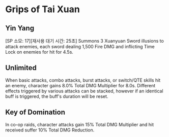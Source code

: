 # Grips of Tai Xuan

## Yin Yang

[SP 소모: 17][재사용 대기 시간: 25초] Summons 3 Xuanyuan Sword illusions to attack enemies, each sword dealing 1,500 Fire DMG and inflicting Time Lock on enemies for hit for 4.5s.

## Unlimited

When basic attacks, combo attacks, burst attacks, or switch/QTE skills hit an enemy, character gains 8.0% Total DMG Multiplier for 8.0s. Different effects triggered by various attacks can be stacked, however if an identical buff is triggered, the buff's duration will be reset.

## Key of Domination

In co-op raids, character attacks gain 15% Total DMG Multiplier and hit received suffer 10% Total DMG Reduction.
